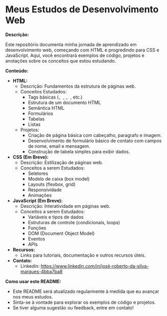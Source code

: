 # Meus Estudos de Desenvolvimento Web

**Descrição:**

Este repositório documenta minha jornada de aprendizado em desenvolvimento web, começando com HTML e progredindo para CSS e JavaScript. Aqui, você encontrará exemplos de código, projetos e anotações sobre os conceitos que estou estudando.

**Conteúdo:**

* **HTML:**
    * Descrição: Fundamentos da estrutura de páginas web.
    * Conceitos Estudados:
        * Tags básicas (``, ``, ``, ``, etc.)
        * Estrutura de um documento HTML
        * Semântica HTML
        * Formulários
        * Tabelas
        * Listas
    * Projetos:
        * Criação de página básica com cabeçalho, paragrafo e imagem.
        * Desenvolvimento de formulário básico de contato com campos de nome, email e mensagem.
        * Construção de tabela simples para exibir dados.
* **CSS (Em Breve):**
    * Descrição: Estilização de páginas web.
    * Conceitos a serem Estudados:
        * Seletores
        * Modelo de caixa (box model)
        * Layouts (flexbox, grid)
        * Responsividade
        * Animações
* **JavaScript (Em Breve):**
    * Descrição: Interatividade em páginas web.
    * Conceitos a serem Estudados:
        * Variáveis e tipos de dados
        * Estruturas de controle (condicionais, loops)
        * Funções
        * DOM (Document Object Model)
        * Eventos
        * APIs
* **Recursos:**
    * Links para tutoriais, documentação e outros recursos úteis.
* **Contato:**
    * Linkedin: https://www.linkedin.com/in/josé-roberto-da-silva-marques-4bba7ba8
      
**Como usar este README:**
* Este README será atualizado regularmente à medida que eu avançar nos meus estudos.
* Sinta-se à vontade para explorar os exemplos de código e projetos.
* Se tiver alguma sugestão ou feedback, entre em contato!
